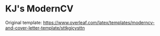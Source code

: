 # KJ's ModernCV

Original template: <https://www.overleaf.com/latex/templates/moderncv-and-cover-letter-template/sttkgjcysttn>
